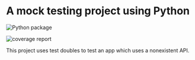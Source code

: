 # A mock testing project using Python

![Python package](https://github.com/TestowanieAutomatyczneUG/projekt2-maciejSzcz/workflows/Python%20package/badge.svg)

![coverage report](https://i.postimg.cc/pdw2JSyc/obrazek123.jpg)

This project uses test doubles to test an app which uses a nonexistent API.